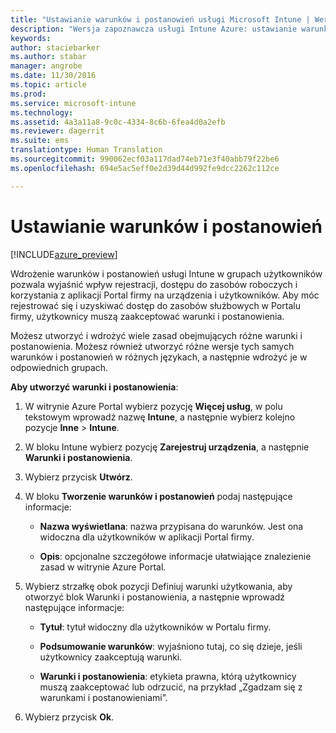 ```yaml
---
title: "Ustawianie warunków i postanowień usługi Microsoft Intune | Wersja zapoznawcza usługi Intune Azure | Dokumentacja firmy Microsoft"
description: "Wersja zapoznawcza usługi Intune Azure: ustawianie warunków i postanowień widocznych dla użytkowników w Portalu firmy dla usługi Intune. "
keywords: 
author: staciebarker
ms.author: stabar
manager: angrobe
ms.date: 11/30/2016
ms.topic: article
ms.prod: 
ms.service: microsoft-intune
ms.technology: 
ms.assetid: 4a3a11a8-9c0c-4334-8c6b-6fea4d0a2efb
ms.reviewer: dagerrit
ms.suite: ems
translationtype: Human Translation
ms.sourcegitcommit: 990062ecf03a117dad74eb71e3f40abb79f22be6
ms.openlocfilehash: 694e5ac5eff0e2d39d44d992fe9dcc2262c112ce

---
```


# <a name="set-terms-and-conditions"></a>Ustawianie warunków i postanowień 

[!INCLUDE[azure_preview](../includes/azure_preview.md)]

Wdrożenie warunków i postanowień usługi Intune w grupach użytkowników pozwala wyjaśnić wpływ rejestracji, dostępu do zasobów roboczych i korzystania z aplikacji Portal firmy na urządzenia i użytkowników. Aby móc rejestrować się i uzyskiwać dostęp do zasobów służbowych w Portalu firmy, użytkownicy muszą zaakceptować warunki i postanowienia.

Możesz utworzyć i wdrożyć wiele zasad obejmujących różne warunki i postanowienia. Możesz również utworzyć różne wersje tych samych warunków i postanowień w różnych językach, a następnie wdrożyć je w odpowiednich grupach.

**Aby utworzyć warunki i postanowienia**:

1. W witrynie Azure Portal wybierz pozycję **Więcej usług**, w polu tekstowym wprowadź nazwę **Intune**, a następnie wybierz kolejno pozycje **Inne** > **Intune**.

2. W bloku Intune wybierz pozycję **Zarejestruj urządzenia**, a następnie **Warunki i postanowienia**.

3. Wybierz przycisk **Utwórz**.

4. W bloku **Tworzenie warunków i postanowień** podaj następujące informacje:

   - **Nazwa wyświetlana**: nazwa przypisana do warunków. Jest ona widoczna dla użytkowników w aplikacji Portal firmy.

   - **Opis**: opcjonalne szczegółowe informacje ułatwiające znalezienie zasad w witrynie Azure Portal.

5. Wybierz strzałkę obok pozycji Definiuj warunki użytkowania, aby otworzyć blok Warunki i postanowienia, a następnie wprowadź następujące informacje:

   - **Tytuł**: tytuł widoczny dla użytkowników w Portalu firmy.

   - **Podsumowanie warunków**: wyjaśniono tutaj, co się dzieje, jeśli użytkownicy zaakceptują warunki.

   - **Warunki i postanowienia**: etykieta prawna, którą użytkownicy muszą zaakceptować lub odrzucić, na przykład „Zgadzam się z warunkami i postanowieniami”.

6. Wybierz przycisk **Ok**.



<!--HONumber=Feb17_HO1-->


